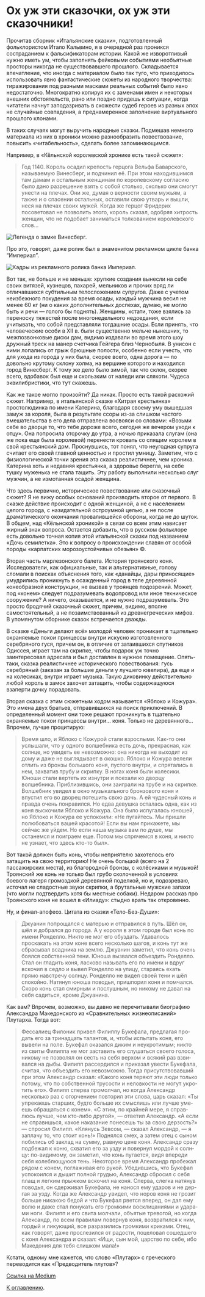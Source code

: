 # Ох уж эти сказочки, ох уж эти сказочники!

Прочитав сборник «Итальянские сказки», подготовленный фольклористом Итало Кальвино, я в очередной раз проникся состраданием к фальсификаторам истории. Какой же изворотливый нужно иметь ум, чтобы заполнять фейковыми событиями необъятные просторы никогда не существовавшего прошлого. Складывается впечатление, что иногда с материалом было так туго, что приходилось использовать явно фантастические сюжеты из народного творчества: тиражирования под разными масками реальных событий было явно недостаточно. Многократно копируя их с заменами имен и некоторых внешних обстоятельств, рано или поздно придешь к ситуации, когда читатели начнут заподазривать в схожести судеб героев из разных эпох не случайные совпадения, а преднамеренное заполнение виртуального прошлого клонами.

В таких случаях могут выручить народные сказки. Подмешав немного материала из них в хроники можно разнообразить повествование, повысить «читабельность», сделать более запоминающимся.

Например, в «Кёльнской королевской хронике есть такой сюжет»:

> Год 1140. Король осадил крепость герцога Вельфа Баварского, называемую Винесберг, и подчинил её. При этом находившимся там дамам и остальным женщинам по королевскому согласию было дано разрешение взять с собой столько, сколько они смогут унести на плечах. Они же, думая о верности своим мужьям, а также и о спасении остальных, оставили свою утварь и вышли, неся на плечах своих мужей. Когда же герцог Фридерих посоветовал не позволить этого, король сказал, одобряя хитрость женщин, что не подобает заниматься толкованием королевского слов…

<img src="img/kalvino-1.jpg" alt="Легенда о замке Винесберг." />

Про это, говорят, даже ролик был в знаменитом рекламном цикле банка “Империал”.

<img src="img/kalvino-2.jpg" alt="Кадры из рекламного ролика банка Империал." />

Вот так, не больше и не меньше: хрупкие создания вынесли на себе своих витязей, кузнецов, пахарей, мельников и прочих вряд ли отличавшихся субтильным телосложением супругов. Даже с учетом неизбежного похудения за время осады, каждый мужчина весил не менее 60 кг (ни о каких дополнительных доспехах, думаю, не могло быть и речи — голого бы поднять). Женщины, кстати, тоже взялись за переноску тяжестей после многонедельного недоедания, если учитывать, что собой представляли тогдашние осады. Если принять, что человеческие особи в XII в. были существенно мельче нынешних, то межпозвонковые диски дам, видимо издавали во время этого шоу дружный треск на манер счетчика Гейгера близ Чернобыля. В унисон с ними лопались от грыж брюшные полости, особенно если учесть, что для ухода из города у них была, скорее всего, одна дорога — по довольно крутому склону холма, на вершине которого и находился город Винесберг. К тому же дело было зимой, так что склон, скорее всего, вдобавок был еще и скользким от наледи или слякоти. Чудеса эквилибристики, что тут скажешь.

Как же такое могло произойти? Да никак. Просто есть такой расхожий сюжет. Например, в итальянской сказке «Хитрая крестьянка» простолюдинка по имени Катерина, благодаря своему уму вышедшая замуж за короля, была в результате ссоры из-за слишком частого вмешательства в его дела отправлена восвояси со словами: «Возьми себе во дворце то, что тебе дороже всего, сегодня же вечером уходи к отцу». Она попросила отсрочку до утра, а ночью приказала слугам (она же пока еще была королевой) перенести кровать со спящим королем в свой крестьянский дом. Проснувшись, тот понял, что неугодная супруга считает его своей главной ценностью и простил умницу. Заметим, что с физиологической точки зрения эта сказка реалистичнее, чем хроника. Катерина хоть и недавняя крестьянка, а здоровье берегла, на себе тушку муженька не стала тащить. Эту работу выполнили несколько слуг мужчин, а не измотанная осадой женщина.

Что здесь первично, историческое повествование или сказочный сюжет? Я не вижу особых оснований производить второе от первого. В сказке действие происходит с одной женщиной, а не с населением целого города, с назидательной остроумной целью, а не после драматического окончания провалившейся обороны, когда не до шуток. В общем, над «Кёльнской хроникой» в связи со всем этим нависает жирный знак вопроса. Остается добавить, что в русском фольклоре есть довольно точная копия этой итальянской сказки под названием «Дочь семилетка». Это к вопросу о происхождении славян от особой породы «карпатских морозоустойчивых обезьян» ©.

Вторая часть марлезонского балета. История троянского коня. Исследователи, как официальные, так и альтернативные, голову сломали в поисках объяснения того, как «данайцы, дары приносящие» умудрились проникнуть в осажденный город в теле деревянной конеобразной конструкции, не вызвав у троянцев подозрений. Может, под «конем» следует подразумевать водопровод или иное техническое сооружение? А ничего, оказывается, и не нужно подразумевать. Это просто бродячий сказочный сюжет, причем, видимо, вполне самостоятельный, а не позаимствованный из древнегреческих мифов. В упомянутом сборнике сказок встречается дважды.

В сказке «Деньги делают всё» молодой человек проникает в тщательно охраняемые покои принцессы внутри искусно изготовленного серебряного гуся, причем он, в отличие от затаившихся спутников Одиссея, играет там на скрипке, чтобы подарок уж точно заинтересовал адресата и был доставлен в нужное помещение. Опять-таки, сказка реалистичнее исторического повествования: гусь серебряный (заказан за большие деньги у лучшего ювелира), да еще и на колесиках, внутри играет музыка. Такую диковинку действительно любой король в замок захочет затащить, чтобы содержащуюся взаперти дочку порадовать.

Вторая сказка с этим сюжетным ходом называется «Яблоко и Кожура». Это имена двух братьев, отправившихся на поиск приключений. В определенный момент они тоже решают проникнуть в тщательно охраняемые покои принцессы внутри… коня. Только не деревянного… Впрочем, лучше процитирую:

> Время шло, и Яблоко с Кожурой стали взрослыми. Как-то они услышали, что у одного волшебника есть дочь, прекрасная, как солнце, но увидеть ее невозможно: она никогда не выходит из дому и даже не выглядывает в окошко. Яблоко и Кожура велели отлить из бронзы большого коня, пустого внутри, и спрятались в нем, захватив трубу и скрипку. В ногах коня были колесики. Юноши стали вертеть их изнутри и поехали ко дворцу волшебника. Приблизившись, они заиграли на трубе и на скрипке. Волшебник увидел в окно музыкального бронзового коня и впустил его во дворец потешить свою дочь. А ей чудесный конь и правда очень понравился. Но едва девушка осталась одна, как из коня выскочили Яблоко и Кожура. Она было испугалась юношей, но Яблоко и Кожура ее успокоили: «Не пугайтесь. Мы пришли полюбоваться вашей красотой! Если вы нам прикажете, мы сейчас же уйдем. Но если наша музыка вам по душе, мы останемся и поиграем еще. Потом мы спрячемся в коня, и никто не узнает, что здесь кто-то был».

Вот такой должен быть конь, чтобы неприятелю захотелось его затащить на свою территорию! Не очень большой (всего на 2 пассажирских места), из благородной бронзы, с колёсиками и музыкой! Троянский же конь не только был грубо сколоченной в условиях боевого лагеря громоздкой деревянной поделкой, но и, подозреваю, источал не сладостные звуки скрипки, а брутальные мужские запахи (что могли подтвердить хотя бы местные собаки). Недаром рассказ про Троянского коня не вошел в «Илиаду»: стыдно врать так откровенно.

Ну, и финал-апофеоз. Цитата из сказки «Тело-Без-Души»:

> Джуанин попрощался с матерью и отправился в путь. Шёл он, шёл и добрался до города. А у короля в этом городе был конь по имени Ронделло. Никто не мог его обуздать. Удавалось проскакать на этом коне всего несколько шагов, и конь тут же сбрасывал всадника на землю. Джуанин заметил, что конь очень боялся собственной тени. Юноша вызвался объездить Ронделло. Стал он гладить коня, ласково называть его по имени и вдруг вскочил в седло и вывел Ронделло на улицу, стараясь ехать прямо навстречу солнцу. Ронделло не видел своей тени и шёл спокойно. Натянул юноша поводья, пришпорил коня и помчался. Скоро конь стал смирным и послушным, но никому не давал на себя садиться, кроме Джуанина.

Как вам? Впрочем, возможно, вы давно не перечитывали биографию Александра Македонского из «Сравнительных жизнеописаний» Плутарха. Тогда вот:

> Фес­са­ли­ец Фило­ник при­вел Филип­пу Буке­фа­ла, пред­ла­гая про­дать его за три­на­дцать талан­тов, и, чтобы испы­тать коня, его выве­ли на поле. Буке­фал ока­зал­ся диким и неукро­ти­мым; никто из сви­ты Филип­па не мог заста­вить его слу­шать­ся сво­его голо­са, нико­му не поз­во­лял он сесть на себя вер­хом и вся­кий раз взви­вал­ся на дыбы. Филипп рас­сер­дил­ся и при­ка­зал уве­сти Буке­фа­ла, счи­тая, что объ­ездить его невоз­мож­но. Тогда при­сут­ст­во­вав­ший при этом Алек­сандр ска­зал: «Како­го коня теря­ют эти люди толь­ко пото­му, что по соб­ст­вен­ной тру­со­сти и нелов­ко­сти не могут укро­тить его». Филипп спер­ва про­мол­чал, но когда Алек­сандр несколь­ко раз с огор­че­ни­ем повто­рил эти сло­ва, царь ска­зал: «Ты упре­ка­ешь стар­ших, буд­то боль­ше их смыс­лишь или луч­ше уме­ешь обра­щать­ся с конем». «С этим, по край­ней мере, я справ­люсь луч­ше, чем кто-либо дру­гой», — отве­тил Алек­сандр. «А если не спра­вишь­ся, какое нака­за­ние поне­сешь ты за свою дер­зость?» — спро­сил Филипп. «Кля­нусь Зев­сом, — ска­зал Алек­сандр, — я запла­чу то, что сто­ит конь!» Под­нял­ся смех, а затем отец с сыном поби­лись об заклад на сум­му, рав­ную цене коня. Алек­сандр сра­зу под­бе­жал к коню, схва­тил его за узду и повер­нул мор­дой к солн­цу: по-види­мо­му, он заме­тил, что конь пуга­ет­ся, видя впе­ре­ди себя колеб­лю­щу­ю­ся тень. Неко­то­рое вре­мя Алек­сандр про­бе­жал рядом с конем, погла­жи­вая его рукой. Убедив­шись, что Буке­фал успо­ко­ил­ся и дышит пол­ной гру­дью, Алек­сандр сбро­сил с себя плащ и лег­ким прыж­ком вско­чил на коня. Спер­ва, слег­ка натя­нув пово­дья, он сдер­жи­вал Буке­фа­ла, не нано­ся ему уда­ров и не дер­гая за узду. Когда же Алек­сандр увидел, что норов коня не гро­зит боль­ше ника­кою бедой и что Буке­фал рвет­ся впе­ред, он дал ему волю и даже стал пону­кать его гром­ки­ми вос­кли­ца­ни­я­ми и уда­ра­ми ноги. Филипп и его сви­та мол­ча­ли, объ­ятые тре­во­гой, но когда Алек­сандр, по всем пра­ви­лам повер­нув коня, воз­вра­тил­ся к ним, гор­дый и лику­ю­щий, все раз­ра­зи­лись гром­ки­ми кри­ка­ми. Отец, как гово­рят, даже про­сле­зил­ся от радо­сти, поце­ло­вал сошед­ше­го с коня Алек­сандра и ска­зал: «Ищи, сын мой, цар­ство по себе, ибо Македо­ния для тебя слиш­ком мала!»

Кстати, одному мне кажется, что слово «Плутарх» с греческого переводится как «Предводитель плутов»?

[Ссылка на Medium](https://yababay.medium.com/%D0%BE%D1%85-%D1%83%D0%B6-%D1%8D%D1%82%D0%B8-%D1%81%D0%BA%D0%B0%D0%B7%D0%BE%D1%87%D0%BA%D0%B8-%D0%BE%D1%85-%D1%83%D0%B6-%D1%8D%D1%82%D0%B8-%D1%81%D0%BA%D0%B0%D0%B7%D0%BE%D1%87%D0%BD%D0%B8%D0%BA%D0%B8-3bfdd6942be)

[К оглавлению](/#toc).
